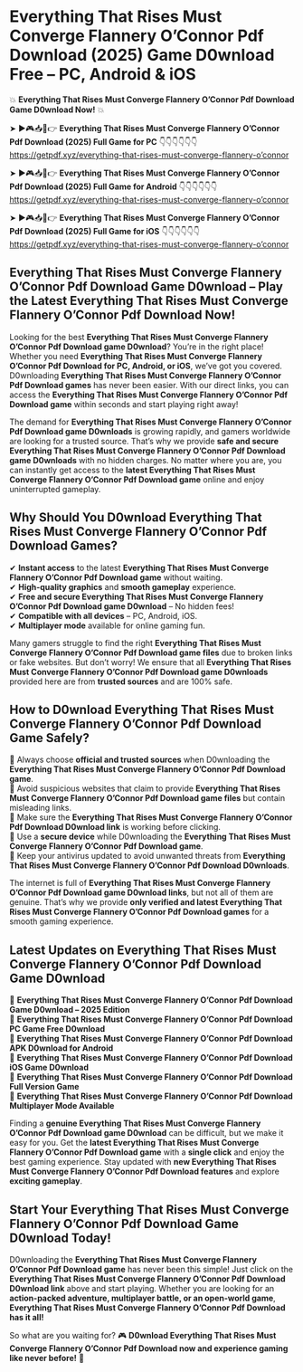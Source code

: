 # Everything That Rises Must Converge Flannery O’Connor Pdf Download (2025) Game D0wnload Free – PC, Android & iOS

💥 **Everything That Rises Must Converge Flannery O’Connor Pdf Download Game D0wnload Now!** 💥  

➤ ►🎮📥📱👉 **Everything That Rises Must Converge Flannery O’Connor Pdf Download (2025) Full Game for PC** 👇👇👇👇👇👇  
https://getpdf.xyz/everything-that-rises-must-converge-flannery-o’connor  

➤ ►🎮📥📱👉 **Everything That Rises Must Converge Flannery O’Connor Pdf Download (2025) Full Game for Android** 👇👇👇👇👇👇  
https://getpdf.xyz/everything-that-rises-must-converge-flannery-o’connor  

➤ ►🎮📥📱👉 **Everything That Rises Must Converge Flannery O’Connor Pdf Download (2025) Full Game for iOS** 👇👇👇👇👇👇  
https://getpdf.xyz/everything-that-rises-must-converge-flannery-o’connor  

## Everything That Rises Must Converge Flannery O’Connor Pdf Download Game D0wnload – Play the Latest Everything That Rises Must Converge Flannery O’Connor Pdf Download Now!

Looking for the best **Everything That Rises Must Converge Flannery O’Connor Pdf Download game D0wnload**? You’re in the right place! Whether you need **Everything That Rises Must Converge Flannery O’Connor Pdf Download for PC, Android, or iOS**, we’ve got you covered. D0wnloading **Everything That Rises Must Converge Flannery O’Connor Pdf Download games** has never been easier. With our direct links, you can access the **Everything That Rises Must Converge Flannery O’Connor Pdf Download game** within seconds and start playing right away!  

The demand for **Everything That Rises Must Converge Flannery O’Connor Pdf Download game D0wnloads** is growing rapidly, and gamers worldwide are looking for a trusted source. That’s why we provide **safe and secure Everything That Rises Must Converge Flannery O’Connor Pdf Download game D0wnloads** with no hidden charges. No matter where you are, you can instantly get access to the **latest Everything That Rises Must Converge Flannery O’Connor Pdf Download game** online and enjoy uninterrupted gameplay.  

## **Why Should You D0wnload Everything That Rises Must Converge Flannery O’Connor Pdf Download Games?**  

✔ **Instant access** to the latest **Everything That Rises Must Converge Flannery O’Connor Pdf Download game** without waiting.  
✔ **High-quality graphics** and **smooth gameplay** experience.  
✔ **Free and secure Everything That Rises Must Converge Flannery O’Connor Pdf Download game D0wnload** – No hidden fees!  
✔ **Compatible with all devices** – PC, Android, iOS.  
✔ **Multiplayer mode** available for online gaming fun.  

Many gamers struggle to find the right **Everything That Rises Must Converge Flannery O’Connor Pdf Download game files** due to broken links or fake websites. But don’t worry! We ensure that all **Everything That Rises Must Converge Flannery O’Connor Pdf Download game D0wnloads** provided here are from **trusted sources** and are 100% safe.  

## **How to D0wnload Everything That Rises Must Converge Flannery O’Connor Pdf Download Game Safely?**  

📌 Always choose **official and trusted sources** when D0wnloading the **Everything That Rises Must Converge Flannery O’Connor Pdf Download game**.  
📌 Avoid suspicious websites that claim to provide **Everything That Rises Must Converge Flannery O’Connor Pdf Download game files** but contain misleading links.  
📌 Make sure the **Everything That Rises Must Converge Flannery O’Connor Pdf Download D0wnload link** is working before clicking.  
📌 Use a **secure device** while D0wnloading the **Everything That Rises Must Converge Flannery O’Connor Pdf Download game**.  
📌 Keep your antivirus updated to avoid unwanted threats from **Everything That Rises Must Converge Flannery O’Connor Pdf Download D0wnloads**.  

The internet is full of **Everything That Rises Must Converge Flannery O’Connor Pdf Download game D0wnload links**, but not all of them are genuine. That’s why we provide **only verified and latest Everything That Rises Must Converge Flannery O’Connor Pdf Download games** for a smooth gaming experience.  

## **Latest Updates on Everything That Rises Must Converge Flannery O’Connor Pdf Download Game D0wnload**  

🔹 **Everything That Rises Must Converge Flannery O’Connor Pdf Download Game D0wnload – 2025 Edition**  
🔹 **Everything That Rises Must Converge Flannery O’Connor Pdf Download PC Game Free D0wnload**  
🔹 **Everything That Rises Must Converge Flannery O’Connor Pdf Download APK D0wnload for Android**  
🔹 **Everything That Rises Must Converge Flannery O’Connor Pdf Download iOS Game D0wnload**  
🔹 **Everything That Rises Must Converge Flannery O’Connor Pdf Download Full Version Game**  
🔹 **Everything That Rises Must Converge Flannery O’Connor Pdf Download Multiplayer Mode Available**  

Finding a **genuine Everything That Rises Must Converge Flannery O’Connor Pdf Download game D0wnload** can be difficult, but we make it easy for you. Get the **latest Everything That Rises Must Converge Flannery O’Connor Pdf Download game** with a **single click** and enjoy the best gaming experience. Stay updated with **new Everything That Rises Must Converge Flannery O’Connor Pdf Download features** and explore **exciting gameplay**.  

## **Start Your Everything That Rises Must Converge Flannery O’Connor Pdf Download Game D0wnload Today!**  

D0wnloading the **Everything That Rises Must Converge Flannery O’Connor Pdf Download game** has never been this simple! Just click on the **Everything That Rises Must Converge Flannery O’Connor Pdf Download D0wnload link** above and start playing. Whether you are looking for an **action-packed adventure, multiplayer battle, or an open-world game**, **Everything That Rises Must Converge Flannery O’Connor Pdf Download has it all!**  

So what are you waiting for? 🎮 **D0wnload Everything That Rises Must Converge Flannery O’Connor Pdf Download now and experience gaming like never before!** 🚀  